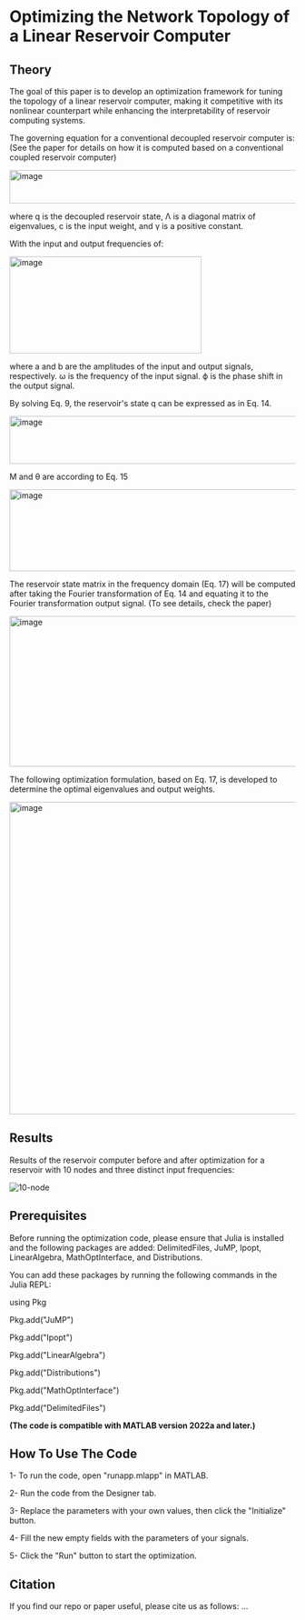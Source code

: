 # Optimizing the Network Topology of a Linear Reservoir Computer

## Theory
The goal of this paper is to develop an optimization framework for tuning the topology of a linear reservoir computer, making it competitive with its nonlinear counterpart while enhancing the interpretability of reservoir computing systems.

The governing equation for a conventional decoupled reservoir computer is: (See the paper for details on how it is computed based on a conventional coupled reservoir computer)

<img width="514" height="59" alt="image" src="https://github.com/user-attachments/assets/14e969a4-4d47-43b1-af0b-dcba576b3c95" />

where q is the decoupled reservoir state, Λ is a diagonal matrix of eigenvalues, c is the input weight, and γ is a positive constant.

With the input and output frequencies of: 

<img width="338" height="171" alt="image" src="https://github.com/user-attachments/assets/02addc7a-e2f1-4515-8767-d5b82a00df89" />

where a and b are the amplitudes of the input and output signals, respectively. ω is the frequency of the input signal. ϕ is the phase shift in the output signal.

By solving Eq. 9,  the reservoir's state q can be expressed as in Eq. 14.

<img width="555" height="84" alt="image" src="https://github.com/user-attachments/assets/e618e284-1cfa-46c8-8257-78d4156321df" />

M and θ are according to Eq. 15 

<img width="568" height="144" alt="image" src="https://github.com/user-attachments/assets/b756e6f1-ad67-41aa-a965-a4f53ae68fb9" />

The reservoir state matrix in the frequency domain (Eq. 17) will be computed after taking the Fourier transformation of Eq. 14 and equating it to the Fourier transformation output signal. (To see details, check the paper)

<img width="1026" height="265" alt="image" src="https://github.com/user-attachments/assets/70249393-2128-4921-acb0-83e0801ed93c" />

The following optimization formulation, based on Eq. 17, is developed to determine the optimal eigenvalues and output weights. 

<img width="575" height="550" alt="image" src="https://github.com/user-attachments/assets/3b6f0abb-caab-4253-8abe-ac2987f58a40" />

## Results
Results of the reservoir computer before and after optimization for a reservoir with 10 nodes and three distinct input frequencies:

![10-node](https://github.com/user-attachments/assets/a9907e06-2106-488c-b885-09702e7df08c)




## Prerequisites
Before running the optimization code, please ensure that Julia is installed and the following packages are added: DelimitedFiles, JuMP, Ipopt, LinearAlgebra, MathOptInterface, and Distributions.

You can add these packages by running the following commands in the Julia REPL:

using Pkg

Pkg.add("JuMP")

Pkg.add("Ipopt")

Pkg.add("LinearAlgebra")

Pkg.add("Distributions")

Pkg.add("MathOptInterface")

Pkg.add("DelimitedFiles")

**(The code is compatible with MATLAB version 2022a and later.)**

## How To Use The Code

1- To run the code, open "runapp.mlapp" in MATLAB. 

2- Run the code from the Designer tab.

3- Replace the parameters with your own values, then click the "Initialize" button. 

4- Fill the new empty fields with the parameters of your signals.

5- Click the "Run" button to start the optimization.



## Citation
If you find our repo or paper useful, please cite us as follows:
...
